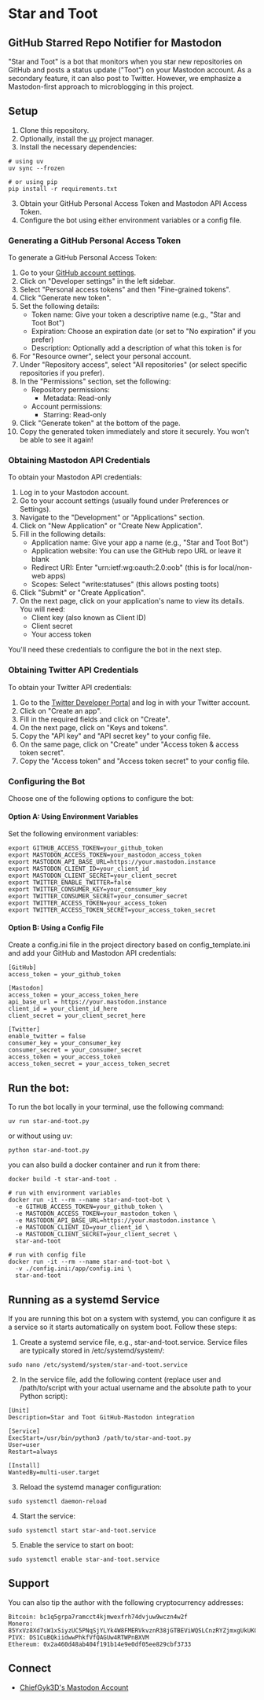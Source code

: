 # Star and Toot

## GitHub Starred Repo Notifier for Mastodon

"Star and Toot" is a bot that monitors when you star new repositories on GitHub and posts a status update ("Toot") on your Mastodon account. As a secondary feature, it can also post to Twitter. However, we emphasize a Mastodon-first approach to microblogging in this project.

## Setup

1. Clone this repository.
2. Optionally, install the [uv](https://docs.astral.sh/uv/getting-started/installation/) project manager.
3. Install the necessary dependencies:

```
# using uv
uv sync --frozen

# or using pip
pip install -r requirements.txt
```

3. Obtain your GitHub Personal Access Token and Mastodon API Access Token.
4. Configure the bot using either environment variables or a config file.

### Generating a GitHub Personal Access Token

To generate a GitHub Personal Access Token:

1. Go to your [GitHub account settings](https://github.com/settings/profile).
2. Click on "Developer settings" in the left sidebar.
3. Select "Personal access tokens" and then "Fine-grained tokens".
4. Click "Generate new token".
5. Set the following details:
   - Token name: Give your token a descriptive name (e.g., "Star and Toot Bot")
   - Expiration: Choose an expiration date (or set to "No expiration" if you prefer)
   - Description: Optionally add a description of what this token is for
6. For "Resource owner", select your personal account.
7. Under "Repository access", select "All repositories" (or select specific repositories if you prefer).
8. In the "Permissions" section, set the following:
   - Repository permissions:
     - Metadata: Read-only
   - Account permissions:
     - Starring: Read-only
9. Click "Generate token" at the bottom of the page.
10. Copy the generated token immediately and store it securely. You won't be able to see it again!

### Obtaining Mastodon API Credentials

To obtain your Mastodon API credentials:

1. Log in to your Mastodon account.
2. Go to your account settings (usually found under Preferences or Settings).
3. Navigate to the "Development" or "Applications" section.
4. Click on "New Application" or "Create New Application".
5. Fill in the following details:
   - Application name: Give your app a name (e.g., "Star and Toot Bot")
   - Application website: You can use the GitHub repo URL or leave it blank
   - Redirect URI: Enter "urn:ietf:wg:oauth:2.0:oob" (this is for local/non-web apps)
   - Scopes: Select "write:statuses" (this allows posting toots)
6. Click "Submit" or "Create Application".
7. On the next page, click on your application's name to view its details. You will need:
   - Client key (also known as Client ID)
   - Client secret
   - Your access token

You'll need these credentials to configure the bot in the next step.

### Obtaining Twitter API Credentials

To obtain your Twitter API credentials:

1. Go to the [Twitter Developer Portal](https://developer.twitter.com/en/portal/dashboard) and log in with your Twitter account.
2. Click on "Create an app".
3. Fill in the required fields and click on "Create".
4. On the next page, click on "Keys and tokens".
5. Copy the "API key" and "API secret key" to your config file.
6. On the same page, click on "Create" under "Access token & access token secret".
7. Copy the "Access token" and "Access token secret" to your config file.

### Configuring the Bot

Choose one of the following options to configure the bot:

#### Option A: Using Environment Variables

Set the following environment variables:

```
export GITHUB_ACCESS_TOKEN=your_github_token
export MASTODON_ACCESS_TOKEN=your_mastodon_access_token
export MASTODON_API_BASE_URL=https://your.mastodon.instance
export MASTODON_CLIENT_ID=your_client_id
export MASTODON_CLIENT_SECRET=your_client_secret
export TWITTER_ENABLE_TWITTER=false
export TWITTER_CONSUMER_KEY=your_consumer_key
export TWITTER_CONSUMER_SECRET=your_consumer_secret
export TWITTER_ACCESS_TOKEN=your_access_token
export TWITTER_ACCESS_TOKEN_SECRET=your_access_token_secret
```

#### Option B: Using a Config File

Create a config.ini file in the project directory based on config_template.ini and add your GitHub and Mastodon API credentials:

```
[GitHub]
access_token = your_github_token

[Mastodon]
access_token = your_access_token_here
api_base_url = https://your.mastodon.instance
client_id = your_client_id_here
client_secret = your_client_secret_here

[Twitter]
enable_twitter = false
consumer_key = your_consumer_key
consumer_secret = your_consumer_secret
access_token = your_access_token
access_token_secret = your_access_token_secret
```

## Run the bot:

To run the bot locally in your terminal, use the following command:

```
uv run star-and-toot.py
```

or without using uv:

```
python star-and-toot.py
```

you can also build a docker container and run it from there:

```
docker build -t star-and-toot .

# run with environment variables
docker run -it --rm --name star-and-toot-bot \
  -e GITHUB_ACCESS_TOKEN=your_github_token \
  -e MASTODON_ACCESS_TOKEN=your_mastodon_token \
  -e MASTODON_API_BASE_URL=https://your.mastodon.instance \
  -e MASTODON_CLIENT_ID=your_client_id \
  -e MASTODON_CLIENT_SECRET=your_client_secret \
  star-and-toot

# run with config file
docker run -it --rm --name star-and-toot-bot \
  -v ./config.ini:/app/config.ini \
  star-and-toot
```

## Running as a systemd Service

If you are running this bot on a system with systemd, you can configure it as a service so it starts automatically on system boot. Follow these steps:

1. Create a systemd service file, e.g., star-and-toot.service. Service files are typically stored in /etc/systemd/system/:

```
sudo nano /etc/systemd/system/star-and-toot.service
```

2. In the service file, add the following content (replace user and /path/to/script with your actual username and the absolute path to your Python script):

```
[Unit]
Description=Star and Toot GitHub-Mastodon integration

[Service]
ExecStart=/usr/bin/python3 /path/to/star-and-toot.py
User=user
Restart=always

[Install]
WantedBy=multi-user.target
```

3. Reload the systemd manager configuration:

```
sudo systemctl daemon-reload
```

4. Start the service:

```
sudo systemctl start star-and-toot.service
```

5. Enable the service to start on boot:

```
sudo systemctl enable star-and-toot.service
```

## Support

You can also tip the author with the following cryptocurrency addresses:

    Bitcoin: bc1q5grpa7ramcct4kjmwexfrh74dvjuw9wczn4w2f
    Monero: 85YxVz8Xd7sW1xSiyzUC5PNqSjYLYk4W8FMERVkvznR38jGTBEViWQSLCnzRYZjmxgUkUKGhxTt2JSFNpJuAqghQLhHgPS5
    PIVX: DS1CuBQkiidwwPhkfVfQAGUw4RTWPnBXVM
    Ethereum: 0x2a460d48ab404f191b14e9e0df05ee829cbf3733

## Connect
- [ChiefGyk3D's Mastodon Account](https://social.chiefgyk3d.com/@chiefgyk3d)
